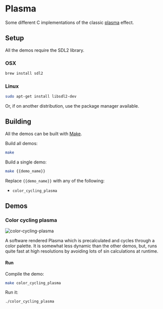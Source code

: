 # Plasma

Some different C implementations of the classic [plasma](https://en.wikipedia.org/wiki/Plasma_effect) effect.

## Setup

All the demos require the SDL2 library.

### OSX

```sh
brew install sdl2
```

### Linux

```sh
sudo apt-get install libsdl2-dev
```

Or, if on another distribution, use the package manager available.

## Building

All the demos can be built with [Make](https://www.gnu.org/software/make/).

Build all demos:

```sh
make
```

Build a single demo:

```sh
make {{demo_name}}
```

Replace `{{demo_name}}` with any of the following:

* `color_cycling_plasma`

## Demos

### Color cycling plasma

![color-cycling-plasma](previews/color-cycling-plasma)

A software rendered Plasma which is precalculated and cycles through a color palette. It is somewhat less dynamic than the other demos, but, runs quite fast at high resolutions by avoiding lots of sin calculations at runtime.

#### Run

Compile the demo:

```sh
make color_cycling_plasma
```

Run it:

```sh
./color_cycling_plasma
```

